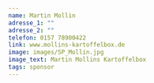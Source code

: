 ```yaml
---
name: Martin Mollin
adresse_1: ""
adresse_2: ""
telefon: 0157 78900422
link: www.mollins-kartoffelbox.de
image: images/SP_Mollin.jpg
image_text: Martin Mollins Kartoffelbox
tags: sponsor
---
```

